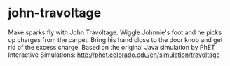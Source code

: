 john-travoltage
===============

Make sparks fly with John Travoltage. Wiggle Johnnie's foot and he picks up charges from the carpet. Bring his hand close to the door knob and get rid of the excess charge.  Based on the original Java simulation by PhET Interactive Simulations: http://phet.colorado.edu/en/simulation/travoltage
